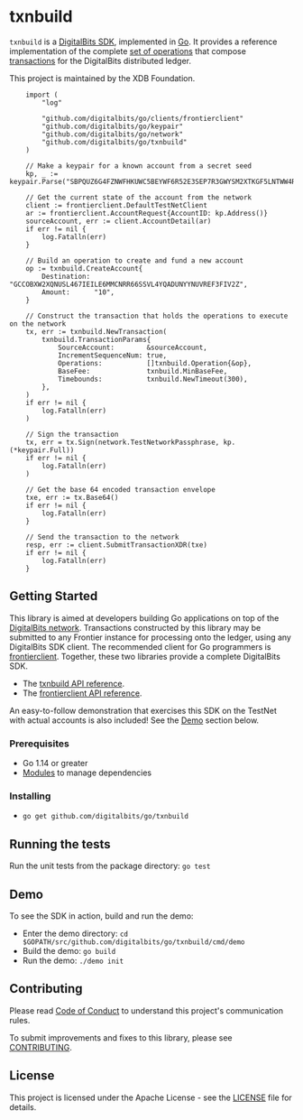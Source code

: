 # txnbuild

`txnbuild` is a [DigitalBits SDK](https://www.digitalbits.io/developers/reference/), implemented in [Go](https://golang.org/). It provides a reference implementation of the complete [set of operations](https://developer.digitalbits.io/guides/concepts/list-of-operations.html) that compose [transactions](https://www.digitalbits.io/developers/guides/concepts/transactions.html) for the DigitalBits distributed ledger.

This project is maintained by the XDB Foundation.

```golang
    import (
        "log"
        
        "github.com/digitalbits/go/clients/frontierclient"
        "github.com/digitalbits/go/keypair"
        "github.com/digitalbits/go/network"
        "github.com/digitalbits/go/txnbuild"
    )
    
    // Make a keypair for a known account from a secret seed
    kp, _ := keypair.Parse("SBPQUZ6G4FZNWFHKUWC5BEYWF6R52E3SEP7R3GWYSM2XTKGF5LNTWW4R")
    
    // Get the current state of the account from the network
    client := frontierclient.DefaultTestNetClient
    ar := frontierclient.AccountRequest{AccountID: kp.Address()}
    sourceAccount, err := client.AccountDetail(ar)
    if err != nil {
        log.Fatalln(err)
    }
    
    // Build an operation to create and fund a new account
    op := txnbuild.CreateAccount{
        Destination: "GCCOBXW2XQNUSL467IEILE6MMCNRR66SSVL4YQADUNYYNUVREF3FIV2Z",
        Amount:      "10",
    }
    
    // Construct the transaction that holds the operations to execute on the network
    tx, err := txnbuild.NewTransaction(
        txnbuild.TransactionParams{
            SourceAccount:        &sourceAccount,
            IncrementSequenceNum: true,
            Operations:           []txnbuild.Operation{&op},
            BaseFee:              txnbuild.MinBaseFee,
            Timebounds:           txnbuild.NewTimeout(300),
        },
    )
    if err != nil {
        log.Fatalln(err)
    )
    
    // Sign the transaction
    tx, err = tx.Sign(network.TestNetworkPassphrase, kp.(*keypair.Full))
    if err != nil {
        log.Fatalln(err)
    )
    
    // Get the base 64 encoded transaction envelope
    txe, err := tx.Base64()
    if err != nil {
        log.Fatalln(err)
    }
    
    // Send the transaction to the network
    resp, err := client.SubmitTransactionXDR(txe)
    if err != nil {
        log.Fatalln(err)
    }
```

## Getting Started
This library is aimed at developers building Go applications on top of the [DigitalBits network](https://www.digitalbits.io/). Transactions constructed by this library may be submitted to any Frontier instance for processing onto the ledger, using any DigitalBits SDK client. The recommended client for Go programmers is [frontierclient](https://github.com/xdbfoundation/go/tree/master/clients/frontierclient). Together, these two libraries provide a complete DigitalBits SDK.

* The [txnbuild API reference](https://godoc.org/github.com/digitalbits/go/txnbuild).
* The [frontierclient API reference](https://godoc.org/github.com/digitalbits/go/clients/frontierclient).

An easy-to-follow demonstration that exercises this SDK on the TestNet with actual accounts is also included! See the [Demo](#demo) section below.

### Prerequisites
* Go 1.14 or greater
* [Modules](https://github.com/golang/go/wiki/Modules) to manage dependencies

### Installing
* `go get github.com/digitalbits/go/txnbuild`

## Running the tests
Run the unit tests from the package directory: `go test`

## Demo
To see the SDK in action, build and run the demo:
* Enter the demo directory: `cd $GOPATH/src/github.com/digitalbits/go/txnbuild/cmd/demo`
* Build the demo: `go build`
* Run the demo: `./demo init`


## Contributing
Please read [Code of Conduct](https://github.com/digitalbits/.github/blob/master/CODE_OF_CONDUCT.md) to understand this project's communication rules.

To submit improvements and fixes to this library, please see [CONTRIBUTING](../CONTRIBUTING.md).

## License
This project is licensed under the Apache License - see the [LICENSE](../../LICENSE-APACHE.txt) file for details.
